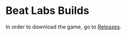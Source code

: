 # Beat Labs Builds

In order to download the game, go to [Releases](https://github.com/marek-stoj/Beat-Labs-Builds/releases).
